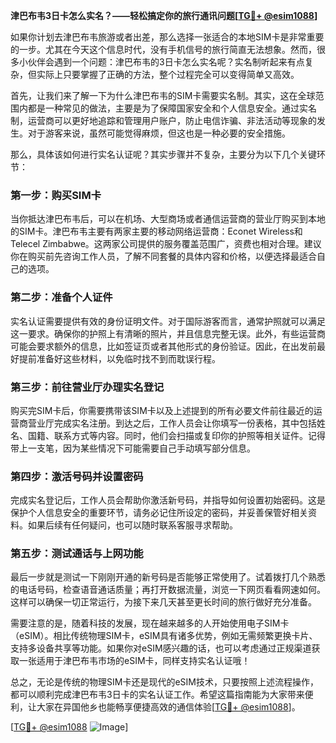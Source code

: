 **津巴布韦3日卡怎么实名？——轻松搞定你的旅行通讯问题[[TG💪+ @esim1088](https://t.me/s/esim1088)]**

如果你计划去津巴布韦旅游或者出差，那么选择一张适合的本地SIM卡是非常重要的一步。尤其在今天这个信息时代，没有手机信号的旅行简直无法想象。然而，很多小伙伴会遇到一个问题：津巴布韦的3日卡怎么实名呢？实名制听起来有点复杂，但实际上只要掌握了正确的方法，整个过程完全可以变得简单又高效。

首先，让我们来了解一下为什么津巴布韦的SIM卡需要实名制。其实，这在全球范围内都是一种常见的做法，主要是为了保障国家安全和个人信息安全。通过实名制，运营商可以更好地追踪和管理用户账户，防止电信诈骗、非法活动等现象的发生。对于游客来说，虽然可能觉得麻烦，但这也是一种必要的安全措施。

那么，具体该如何进行实名认证呢？其实步骤并不复杂，主要分为以下几个关键环节：

### 第一步：购买SIM卡

当你抵达津巴布韦后，可以在机场、大型商场或者通信运营商的营业厅购买到本地的SIM卡。津巴布韦主要有两家主要的移动网络运营商：Econet Wireless和Telecel Zimbabwe。这两家公司提供的服务覆盖范围广，资费也相对合理。建议你在购买前先咨询工作人员，了解不同套餐的具体内容和价格，以便选择最适合自己的选项。

### 第二步：准备个人证件

实名认证需要提供有效的身份证明文件。对于国际游客而言，通常护照就可以满足这一要求。确保你的护照上有清晰的照片，并且信息完整无误。此外，有些运营商可能会要求额外的信息，比如签证页或者其他形式的身份验证。因此，在出发前最好提前准备好这些材料，以免临时找不到而耽误行程。

### 第三步：前往营业厅办理实名登记

购买完SIM卡后，你需要携带该SIM卡以及上述提到的所有必要文件前往最近的运营商营业厅完成实名注册。到达之后，工作人员会让你填写一份表格，其中包括姓名、国籍、联系方式等内容。同时，他们会扫描或复印你的护照等相关证件。记得带上一支笔，因为某些情况下可能需要自己手动填写部分信息。

### 第四步：激活号码并设置密码

完成实名登记后，工作人员会帮助你激活新号码，并指导如何设置初始密码。这是保护个人信息安全的重要环节，请务必记住所设定的密码，并妥善保管好相关资料。如果后续有任何疑问，也可以随时联系客服寻求帮助。

### 第五步：测试通话与上网功能

最后一步就是测试一下刚刚开通的新号码是否能够正常使用了。试着拨打几个熟悉的电话号码，检查语音通话质量；再打开数据流量，浏览一下网页看看网速如何。这样可以确保一切正常运行，为接下来几天甚至更长时间的旅行做好充分准备。

需要注意的是，随着科技的发展，现在越来越多的人开始使用电子SIM卡（eSIM）。相比传统物理SIM卡，eSIM具有诸多优势，例如无需频繁更换卡片、支持多设备共享等功能。如果你对eSIM感兴趣的话，也可以考虑通过正规渠道获取一张适用于津巴布韦市场的eSIM卡，同样支持实名认证哦！

总之，无论是传统的物理SIM卡还是现代的eSIM技术，只要按照上述流程操作，都可以顺利完成津巴布韦3日卡的实名认证工作。希望这篇指南能为大家带来便利，让大家在异国他乡也能畅享便捷高效的通信体验[[TG💪+ @esim1088](https://t.me/s/esim1088)]。

[[TG💪+ @esim1088](https://t.me/s/esim1088) ![Image](https://i.postimg.cc/4NQfJmqS/Snipaste-2025-05-13-00-14-12.png)]